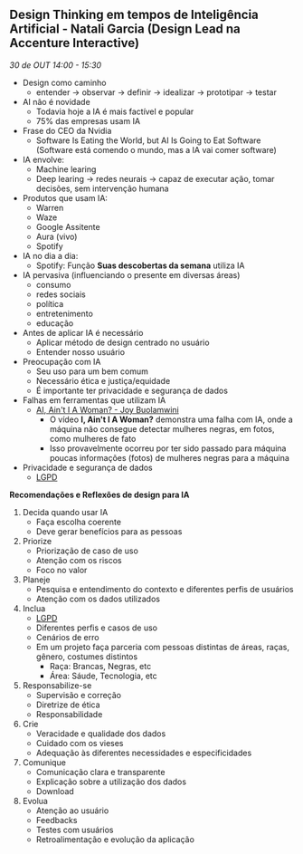 
## Design Thinking em tempos de Inteligência Artificial - Natali Garcia (Design Lead na Accenture Interactive)
_30 de OUT 14:00 - 15:30_

* Design como caminho
    * entender -> observar -> definir -> idealizar -> prototipar -> testar
* AI não é novidade
    * Todavia hoje a IA é mais factível e popular
    * 75% das empresas usam IA
* Frase do CEO da Nvidia
    * Software Is Eating the World, but AI Is Going to Eat Software (Software está comendo o mundo, mas a IA vai comer software)
* IA envolve:
    * Machine learing
    * Deep learing -> redes neurais -> capaz de executar ação, tomar decisões, sem intervenção humana
* Produtos que usam IA:
    * Warren
    * Waze
    * Google Assitente
    * Aura (vivo) 
    * Spotify
* IA no dia a dia:
    * Spotify: Função **Suas descobertas da semana** utiliza IA
* IA pervasiva (influenciando o presente em diversas áreas)
    * consumo
    * redes sociais
    * política
    * entretenimento
    * educação
* Antes de aplicar IA é necessário
    * Aplicar método de design centrado no usuário
    * Entender nosso usuário
* Preocupação com IA
    * Seu uso para um bem comum
    * Necessário ética e justiça/equidade
    * É importante ter privacidade e segurança de dados
* Falhas em ferramentas que utilizam IA
    * [AI, Ain't I A Woman? - Joy Buolamwini](https://www.youtube.com/watch?v=QxuyfWoVV98)
        * O vídeo **I, Ain't I A Woman?** demonstra uma falha com IA, onde a máquina não consegue detectar mulheres negras, em fotos, como mulheres de fato
        * Isso provavelmente ocorreu por ter sido passado para máquina poucas informações (fotos) de mulheres negras para a máquina
* Privacidade e segurança de dados
    * [LGPD](https://www.lgpdbrasil.com.br/)

**Recomendações e Reflexões de design para IA**
1. Decida quando usar IA
    * Faça escolha coerente
    * Deve gerar benefícios para as pessoas
2. Priorize
    * Priorização de caso de uso
    * Atenção com os riscos
    * Foco no valor
3. Planeje
    * Pesquisa e entendimento do contexto e diferentes perfis de usuários
    * Atenção com os dados utilizados
4. Inclua
    * [LGPD](https://www.lgpdbrasil.com.br/)
    * Diferentes perfis e casos de uso
    * Cenários de erro
    * Em um projeto faça parceria com pessoas distintas de áreas, raças, gênero, costumes distintos
        * Raça: Brancas, Negras, etc
        * Área: Sáude, Tecnologia, etc
5. Responsabilize-se
    * Supervisão e correção
    * Diretrize de ética
    * Responsabilidade
6. Crie
    * Veracidade e qualidade dos dados
    * Cuidado com os vieses
    * Adequação às diferentes necessidades e especificidades
7. Comunique
    * Comunicação clara e transparente
    * Explicação sobre a utilização dos dados
    * Download
8. Evolua
    * Atenção ao usuário
    * Feedbacks
    * Testes com usuários
    * Retroalimentação e evolução da aplicação